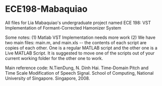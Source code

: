 # ECE198-Mabaquiao
All files for Lia Mabaquiao's undergraduate project named
ECE 198: VST Implementation of Formant-Corrected Hamonizer System

Some notes:
(1) Matlab VST Implementation needs more work
(2) We have two main files: main.m, and main.xls -- the contents of each script are copies of each other. One is a regular MATLAB script and the other one is a Live MATLAB Script. It is suggested to move one of the scripts out of your current working folder for the other one to work. 

Main reference code:
N.TienDung, N. Dinh Hai. Time-Domain Pitch and Time Scale Modification of Speech Signal. School
of Computing, National University of Singapore. Singapore, 2008.
